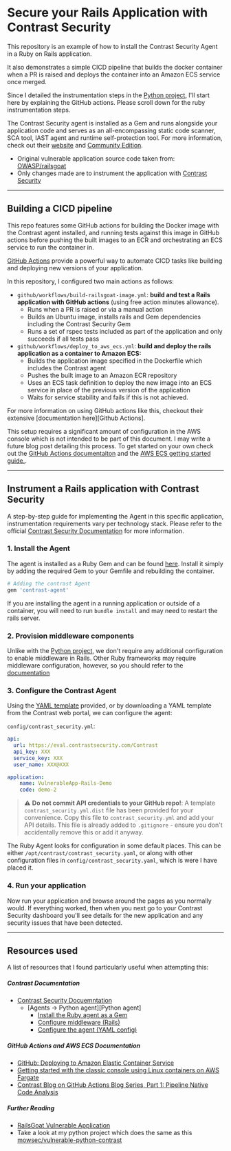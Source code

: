 # Secure your Rails Application with Contrast Security

This repository is an example of how to install the Contrast Security Agent in 
a Ruby on Rails application. 

It also demonstrates a simple CICD pipeline that builds the docker container
when a PR is raised and deploys the container into an Amazon ECS service once 
merged. 

Since I detailed the instrumentation steps in the 
[Python project][vulnerable-python-contrast], I'll start here by explaining the 
GitHub actions. Please scroll down for the ruby instrumentation steps.

The Contrast Security agent is installed as a Gem and runs alongside your 
application code and serves as an all-encompassing static code scanner, 
SCA tool, IAST agent and runtime self-protection tool. For more information, 
check out their [website][Contrast Home] and 
[Community Edition][Contrast community].

* Original vulnerable application source code taken from:
[OWASP/railsgoat][railsgoat]
* Only changes made are to instrument the application with 
[Contrast Security][Contrast Home]


---
## Building a CICD pipeline
This repo features some GitHub actions for building the Docker image with the 
Contrast agent installed, and running tests against this image in GitHub actions
before pushing the built images to an ECR and orchestrating an ECS service to 
run the container in.

[GitHub Actions](https://docs.github.com/en/actions) provide a powerful way to 
automate CICD tasks like building and deploying new versions of your 
application.

In this repository, I configured two main actions as follows:
* `github/workflows/build-railsgoat-image.yml`: **build and test a Rails 
application with GitHub actions** (using free action minutes allowance). 
    * Runs when a PR is raised or via a manual action
    * Builds an Ubuntu image, installs rails and Gem dependencies including the
        Contrast Security Gem
    * Runs a set of rspec tests included as part of the application and only 
        succeeds if all tests pass
* `github/workflows/deploy_to_aws_ecs.yml`: **build and deploy the rails 
  application as a container to Amazon ECS:**
  * Builds the application image specified in the Dockerfile which includes 
    the Contrast agent
  * Pushes the built image to an Amazon ECR repository
  * Uses an ECS task definition to deploy the new image into an ECS service in 
    place of the previous version of the application
  * Waits for service stability and fails if this is not achieved.

For more information on using GitHub actions like this, checkout their 
extensive [documentation here][Github Actions].

This setup requires a significant amount of configuration in the AWS 
console which is not intended to be part of this document. I may write a future
blog post detailing this process. To get started on your own check out the 
[GitHub Actions documentaiton][GitHub Actions deploy] and the 
[AWS ECS getting started guide.][AWS ECS deply].


---
## Instrument a Rails application with Contrast Security
A step-by-step guide for implementing the Agent in this specific application, 
instrumentation requirements vary per technology stack. Please refer to the 
official [Contrast Security Documentation][Contrast Docs Home] for more 
information.

### 1. Install the Agent
The agent is installed as a Ruby Gem and can be found 
[here](https://rubygems.org/gems/contrast-agent/versions/3.8.4). Install it 
simply by adding the required Gem to your Gemfile and rebuilding the container. 

```bash
# Adding the contrast Agent
gem 'contrast-agent'
```

If you are installing the agent in a running application or outside of a 
container, you will need to run `bundle install` and may need to restart the 
rails server.


### 2. Provision middleware components
Unlike with the [Python project][vulnerable-python-contrast], we don't require 
any additional configuration to enable middleware in Rails. Other Ruby 
frameworks may require middleware configuration, however, so you should refer 
to the [documentation][Configure middleware] 


### 3. Configure the Contrast Agent
Using the [YAML template][Configure agent] provided, or by downloading a YAML 
template from the Contrast web portal, we can configure the agent:

`config/contrast_security.yml`:
```yaml
api:
  url: https://eval.contrastsecurity.com/Contrast
  api_key: XXX
  service_key: XXX
  user_name: XXX@XXX

application:
    name: VulnerableApp-Rails-Demo
    code: demo-2
```

> :warning: **Do not commit API credentials to your GitHub repo!**: A template 
`contrast_security.yml.dist` file has been provided for your convenience. Copy
this file to `contrast_security.yml` and add your API details. This file is 
already added to `.gitignore` - ensure you don't accidentally remove this or
add it anyway.

The Ruby Agent looks for configuration in some default places. This can be 
either `/opt/contrast/contrast_security.yaml`, or along with other configuration
files in `config/contrast_security.yaml`, which is were I have placed it.


### 4. Run your application
Now run your application and browse around the pages as you normally would. If 
everything worked, then when you next go to your Contrast Security dashboard 
you'll see details for the new application and any security issues that have
been detected.

---
## Resources used
A list of resources that I found particularly useful when attempting this:

##### Contrast Documentation
* [Contrast Security Docuemntation][Contrast Docs Home]
    * [Agents -> Python agent][Python agent]
        * [Install the Ruby agent as a Gem][Install]
        * [Configure middleware (Rails)][Configure middleware]
        * [Configure the agent (YAML config)][Configure agent]

##### GitHub Actions and AWS ECS Documentation
* [GitHub: Deploying to Amazon Elastic Container Service][GitHub Actions deploy]
* [Getting started with the classic console using Linux containers on AWS Fargate][AWS ECS deply]
* [Contrast Blog on GitHub Actions Blog Series, Part 1: Pipeline Native Code Analysis][Contrast blog]

##### Further Reading
* [RailsGoat Vulnerable Application](railsgoat)
* Take a look at my python project which does the same as this 
    [mowsec/vulnerable-python-contrast][vulnerable-python-contrast]



[Contrast Home]: https://www.contrastsecurity.com/
[Contrast community]: https://www.contrastsecurity.com/en-gb/contrast-community-edition
[Contrast Docs Home]: https://docs.contrastsecurity.com/index.html?lang=en
[Install]: https://docs.contrastsecurity.com/en/rubygems.html
[Configure middleware]: https://docs.contrastsecurity.com/en/ruby-frameworks.html#configure-with-rails
[Configure agent]: https://docs.contrastsecurity.com/en/ruby-configuration.html
[Ruby agent]: https://docs.contrastsecurity.com/en/ruby.html
[railsgoat]: https://github.com/OWASP/railsgoat
[vulnerable-python-contrast]:https://github.com/mowsec/vulnerable-python-contrast/blob/main/README.md
[GitHub Actions deploy]: https://docs.github.com/en/actions/deployment/deploying-to-your-cloud-provider/deploying-to-amazon-elastic-container-service
[AWS ECS deply]: https://docs.aws.amazon.com/AmazonECS/latest/developerguide/getting-started-fargate.html
[Contrast blog]: https://www.contrastsecurity.com/security-influencers/github-actions-blog-series-part-1-pipeline-native-code-analysis?hsLang=en-us

